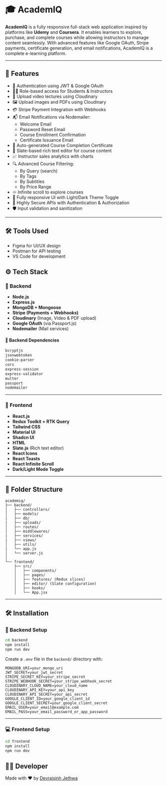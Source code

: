 # 🎓 AcademIQ

**AcademIQ** is a fully responsive full-stack web application inspired by platforms like **Udemy** and **Coursera**. It enables learners to explore, purchase, and complete courses while allowing instructors to manage content seamlessly. With advanced features like Google OAuth, Stripe payments, certificate generation, and email notifications, AcademIQ is a complete e-learning platform.

---

## 🚀 Features

- 🔐 Authentication using JWT & Google OAuth
- 🧑‍🏫 Role-based access for Students & Instructors
- 🎥 Upload video lectures using Cloudinary
- 🖼️ Upload images and PDFs using Cloudinary
- 💳 Stripe Payment Integration with Webhooks
- 📬 Email Notifications via Nodemailer:
  - Welcome Email
  - Password Reset Email
  - Course Enrollment Confirmation
  - Certificate Issuance Email
- 📜 Auto-generated Course Completion Certificate
- 🧠 Slate-based rich text editor for course content
- 📈 Instructor sales analytics with charts
- 🔍 Advanced Course Filtering:
  - By Query (search)
  - By Tags
  - By Subtitles
  - By Price Range
- ♾️ Infinite scroll to explore courses
- 🎨 Fully responsive UI with Light/Dark Theme Toggle
- 🔐 Highly Secure APIs with Authentication & Authorization
- 🛡️ Input validation and sanitization

---

## 🛠️ Tools Used
- Figma for UI/UX design
- Postman for API testing
- VS Code for development

## ⚙️ Tech Stack

### 🧩 Backend

- **Node.js**
- **Express.js**
- **MongoDB + Mongoose**
- **Stripe (Payments + Webhooks)**
- **Cloudinary** (Image, Video & PDF upload)
- **Google OAuth** (via Passport.js)
- **Nodemailer** (Mail services)

#### 🔌 Backend Dependencies

```bash
bcryptjs
jsonwebtoken
cookie-parser
cors
express-session
express-validator
multer
passport
nodemailer
```

---

### 🎨 Frontend

- **React.js**
- **Redux Toolkit + RTK Query**
- **Tailwind CSS**
- **Material UI**
- **Shadcn UI**
- **HTML**
- **Slate.js** (Rich text editor)
- **React Icons**
- **React Toasts**
- **React Infinite Scroll**
- **Dark/Light Mode Toggle**

---

## 📁 Folder Structure

```
academiq/
├── backend/
│   ├── controllers/
│   ├── models/
|   ├── db/
|   ├── uploads/ 
│   ├── routes/
│   ├── middlewares/
|   ├── services/
|   ├── views/
│   ├── utils/
|   └── app.js
│   └── server.js
│
└── frontend/
    ├── src/
    │   ├── components/
    │   ├── pages/
    │   ├── features/ (Redux slices)
    │   ├── editor/ (Slate configuration)
    │   ├── hooks/
    │   └── App.jsx
```

---

## 🛠️ Installation

### 🔧 Backend Setup

```bash
cd backend
npm install
npm run dev
```

Create a `.env` file in the `backend/` directory with:

```env
MONGODB_URI=your_mongo_uri
JWT_SECRET=your_jwt_secret
STRIPE_SECRET_KEY=your_stripe_secret
STRIPE_WEBHOOK_SECRET=your_stripe_webhook_secret
CLOUDINARY_CLOUD_NAME=your_cloud_name
CLOUDINARY_API_KEY=your_api_key
CLOUDINARY_API_SECRET=your_api_secret
GOOGLE_CLIENT_ID=your_google_client_id
GOOGLE_CLIENT_SECRET=your_google_client_secret
EMAIL_USER=your_email@example.com
EMAIL_PASS=your_email_password_or_app_password
```

---

### 💻 Frontend Setup

```bash
cd frontend
npm install
npm run dev
```


## 👨‍💻 Developer

Made with ❤️ by [Devrajsinh Jethwa](https://github.com/devrajsinh-d-jethwa)
